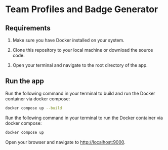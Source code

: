 # Team Profiles and Badge Generator

## Requirements

1. Make sure you have Docker installed on your system.

2. Clone this repository to your local machine or download the source code.

3. Open your terminal and navigate to the root directory of the app.

## Run the app

Run the following command in your terminal to build and run the Docker container via docker compose:

```bash
docker compose up --build
```

Run the following command in your terminal to run the Docker container via docker compose:
  
  ```bash
  docker compose up
  ```

Open your browser and navigate to <http://localhost:9000>.
